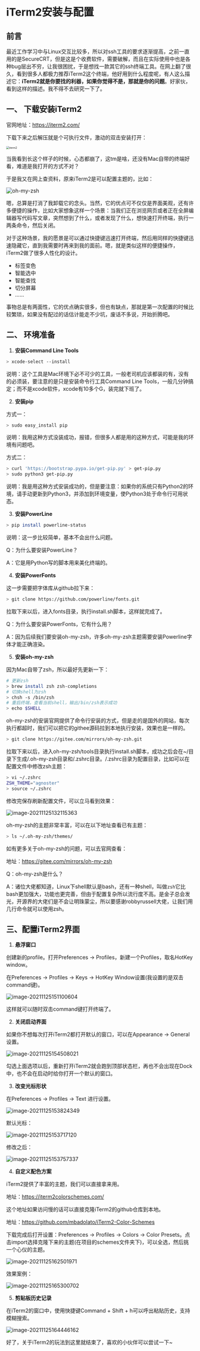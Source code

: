 # iTerm2安装与配置

## 前言

​	最近工作学习中与Linux交互比较多，所以对ssh工具的要求逐渐提高，之前一直用的是SecureCRT，但是这是个收费软件，需要破解，而且在实际使用中也是各种bug层出不穷，让我很困扰，于是想找一款其它的ssh终端工具。在网上翻了很久，看到很多人都极力推荐iTerm2这个终端，他好用到什么程度呢，有人这么描述它：**iTerm2就是你要找的利器，如果你觉得不是，那就是你的问题**。好家伙，看到这样的描述。我不得不去研究一下了。

## 一、 下载安装iTerm2

官网地址：https://iterm2.com/

下载下来之后解压就是个可执行文件，激动的双击安装打开：

<img src="/md/工具类/iTerm2安装与配置/iTerm2%E5%AE%89%E8%A3%85.assets/iterm2.jpg" alt="iterm2" style="zoom: 50%" />


当我看到长这个样子的时候，心态都崩了，这tm是啥，还没有Mac自带的终端好看，难道是我打开的方式不对？

于是我又在网上查资料，原来iTerm2是可以配置主题的，比如：

<img src="/md/工具类/iTerm2安装与配置/iTerm2%E5%AE%89%E8%A3%85.assets/oh-my-zsh.png" alt="oh-my-zsh" />

嗯，总算是打消了我卸载它的念头。当然，它的优点可不仅仅是界面美观，还有许多便捷的操作，比如大家想象这样一个场景：当我们正在浏览网页或者正在全屏编辑器写代码写文章，突然想到了什么，或者发现了什么，想快速打开终端，执行一两条命令，然后关闭。

对于这种场景，我的愿景是可以通过快捷键迅速打开终端，然后用同样的快捷键迅速隐藏它，直到我需要时再来到我的面前。嗯，就是类似这样的便捷操作，iTerm2做了很多人性化的设计。

- 标签变色
- 智能选中
- 智能查找
- 切分屏幕
- ......

事物总是有两面性，它的优点确实很多，但也有缺点，那就是第一次配置的时候比较繁琐，如果没有配过的话估计能走不少坑，废话不多说，开始折腾吧。

## 二、 环境准备

1. **安装Command Line Tools**

```bash
> xcode-select --install
```

说明：这个工具是Mac环境下必不可少的工具，一般老司机应该都装的有，没有的必须装，要注意的是只是安装命令行工具Command Line Tools，一般几分钟搞定；而不是xcode软件，xcode有10多个G，装完就下班了。

2. **安装pip**

 方式一：

```bash
> sudo easy_install pip
```

说明：我用这种方式没装成功，报错，但很多人都是用的这种方式，可能是我的环境有问题吧。

方式二：

```bash
> curl 'https://bootstrap.pypa.io/get-pip.py' > get-pip.py
> sudo python3 get-pip.py
```

说明：我是用这种方式安装成功的，但是要注意：如果你的系统只有Python2的环境，请手动更新到Python3，并添加到环境变量，使Python3处于命令行可用状态。

3. **安装PowerLine**

```bash
> pip install powerline-status
```

说明：这一步比较简单，基本不会出什么问题。

Q：为什么要安装PowerLine？

A：它是用Python写的脚本用来美化终端的。

4. **安装PowerFonts**

这一步需要把字体库从github拉下来：

```bash
> git clone https://github.com/powerline/fonts.git
```

拉取下来以后，进入fonts目录，执行install.sh脚本，这样就完成了。

Q：为什么要安装PowerFonts，它有什么用？

A：因为后续我们要安装oh-my-zsh，许多oh-my-zsh主题需要安装Powerline字体才能正确渲染。

5. **安装oh-my-zsh**

因为Mac自带了zsh，所以最好先更新一下：

```bash
# 更新zsh
> brew install zsh zsh-completions
# 切换shell为zsh
> chsh -s /bin/zsh
# 重启终端，查看当前shell，输出/bin/zsh表示成功
> echo $SHELL
```

oh-my-zsh的安装官网提供了命令行安装的方式，但是走的是国外的网站，每次执行都超时，我们可以把它的githee源码拉到本地执行安装，效果也是一样的。

```bash
> git clone https://gitee.com/mirrors/oh-my-zsh.git
```

拉取下来以后，进入oh-my-zsh/tools目录执行install.sh脚本，成功之后会在~/目录下生成/.oh-my-zsh目录和/.zshrc目录。/.zshrc目录为配置目录，比如可以在配置文件中修改zsh主题：

```bash
> vi ~/.zshrc
ZSH_THEME="agnoster"
> source ~/.zshrc
```

修改完保存刷新配置文件，可以立马看到效果：

![image-20211125132115363](iTerm2%E5%AE%89%E8%A3%85.assets/image-20211125132115363.png)

oh-my-zsh的主题非常丰富，可以在以下地址查看已有主题：

```bash
> ls ~/.oh-my-zsh/themes/
```

如有更多关于oh-my-zsh的问题，可以去官网查看：

地址：https://gitee.com/mirrors/oh-my-zsh

Q：oh-my-zsh是什么？

A：诸位大佬都知道，Linux下shell默认是bash，还有一种shell，叫做`zsh`它比bash更加强大，功能也更完善，但由于配置复杂所以流行度不高。是金子总会发光，开源界的大佬们是不会让明珠蒙尘，所以要感谢robbyrussell大佬，让我们用几行命令就可以使用zsh。

## 三、配置iTerm2界面

1. **悬浮窗口**

创建新的profile。打开Preferences -> Profiles，新建一个Profiles，取名HotKey window。

在Preferences -> Profiles -> Keys -> HotKey Window设置(我设置的是双击command键)。

<img src="/md/工具类/iTerm2安装与配置/iTerm2%E5%AE%89%E8%A3%85.assets/image-20211125151100604.png" alt="image-20211125151100604"  />

这样就可以随时双击command键打开终端了。

2. **关闭启动界面**

如果你不想每次打开iTerm2都打开默认的窗口，可以在Appearance -> General 设置。

![image-20211125154508021](iTerm2%E5%AE%89%E8%A3%85.assets/image-20211125154508021-7826310.png)

勾选上面选项以后，重新打开iTerm2就会跑到顶部状态栏，再也不会出现在Dock中，也不会在启动时给你打开一个默认的窗口。

3. **改变光标形状**

在Preferences -> Profiles -> Text 进行设置。

<img src="/md/工具类/iTerm2安装与配置/iTerm2%E5%AE%89%E8%A3%85.assets/image-20211125153824349.png" alt="image-20211125153824349" />

默认光标：

![image-20211125153717120](iTerm2%E5%AE%89%E8%A3%85.assets/image-20211125153717120-7825839.png)

修改之后：

![image-20211125153757337](iTerm2%E5%AE%89%E8%A3%85.assets/image-20211125153757337-7825878.png)

4. **自定义配色方案**

iTerm2提供了丰富的主题，我们可以直接拿来用。

地址：https://iterm2colorschemes.com/

这个地址如果访问慢的话可以直接克隆iTerm2的github仓库到本地。

地址：https://github.com/mbadolato/iTerm2-Color-Schemes

下载完成后打开设置：Preferences -> Profiles -> Colors -> Color Presets。点击import选择克隆下来的主题(在项目的schemes文件夹下)，可以全选，然后挑一个心仪的主题。

![image-20211125162501971](iTerm2%E5%AE%89%E8%A3%85.assets/image-20211125162501971-7828704.png)

效果案例：

![image-20211125165300702](iTerm2%E5%AE%89%E8%A3%85.assets/image-20211125165300702-7830382.png)

5. **剪贴板历史记录**

在iTerm2的窗口中，使用快捷键Command + Shift + h可以呼出粘贴历史，支持模糊搜索。

![image-20211125164446162](iTerm2%E5%AE%89%E8%A3%85.assets/image-20211125164446162.png)



好了，关于iTerm2的玩法到这里就结束了，喜欢的小伙伴可以尝试一下~



